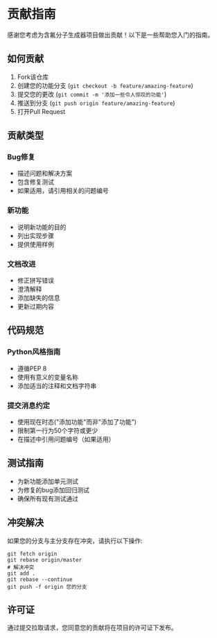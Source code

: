 # 贡献指南

感谢您考虑为含氟分子生成器项目做出贡献！以下是一些帮助您入门的指南。

## 如何贡献

1. Fork该仓库
2. 创建您的功能分支 (`git checkout -b feature/amazing-feature`)
3. 提交您的更改 (`git commit -m '添加一些令人惊叹的功能'`)
4. 推送到分支 (`git push origin feature/amazing-feature`)
5. 打开Pull Request

## 贡献类型

### Bug修复
- 描述问题和解决方案
- 包含修复测试
- 如果适用，请引用相关的问题编号

### 新功能
- 说明新功能的目的
- 列出实现步骤
- 提供使用样例

### 文档改进
- 修正拼写错误
- 澄清解释
- 添加缺失的信息
- 更新过期内容

## 代码规范

### Python风格指南
- 遵循PEP 8
- 使用有意义的变量名称
- 添加适当的注释和文档字符串

### 提交消息约定
- 使用现在时态("添加功能"而非"添加了功能")
- 限制第一行为50个字符或更少
- 在描述中引用问题编号（如果适用）

## 测试指南
- 为新功能添加单元测试
- 为修复的bug添加回归测试
- 确保所有现有测试通过

## 冲突解决
如果您的分支与主分支存在冲突，请执行以下操作:

```
git fetch origin
git rebase origin/master
# 解决冲突
git add .
git rebase --continue
git push -f origin 您的分支
```

## 许可证
通过提交拉取请求，您同意您的贡献将在项目的许可证下发布。
